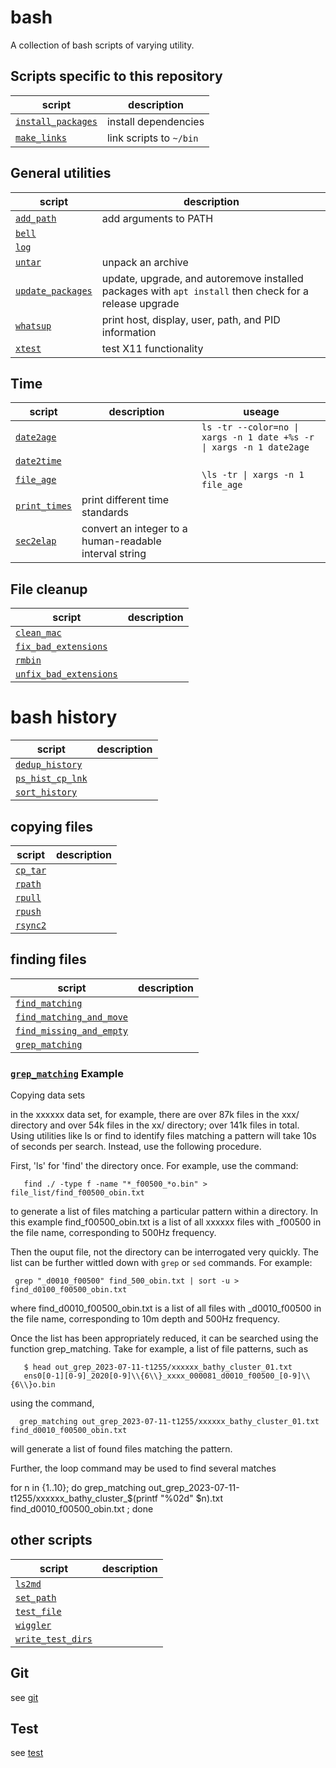 # bash
A collection of bash scripts of varying utility.

## Scripts specific to this repository

| script               | description                           | 
| -------------------- | ------------------------------------  | 
| [`install_packages`](install_packages.sh) | install dependencies  |
| [`make_links`](make_links.sh) | link scripts to `~/bin`  |

## General utilities

| script               | description                           | 
| -------------------- | ------------------------------------  | 
| [`add_path`](add_path.sh) | add arguments to PATH |
| [`bell`](bell.sh) |
| [`log`](log.sh) |
| [`untar`](untar.sh) | unpack an archive |
| [`update_packages`](update_packages.sh) | update, upgrade, and autoremove installed packages with `apt install`  then check for a release upgrade |
| [`whatsup`](whatsup.sh) | print host, display, user, path, and PID information |
| [`xtest`](xtest.sh) | test X11 functionality |

## Time
| script               | description                           | useage |
| -------------------- | ------------------------------------  | -- |
| [`date2age`](date2age.sh) | | `ls -tr --color=no \| xargs -n 1 date +%s -r \| xargs -n 1 date2age` |
| [`date2time`](date2time.sh) |
| [`file_age`](file_age.sh) | | `\ls -tr \| xargs -n 1 file_age` |
| [`print_times`](print_times.sh) | print different time standards |
| [`sec2elap`](sec2elap.sh) | convert an integer to a human-readable interval string |

## File cleanup
| script               | description                           | 
| -------------------- | ------------------------------------  | 
| [`clean_mac`](clean_mac.sh) |
| [`fix_bad_extensions`](fix_bad_extensions.sh) |
| [`rmbin`](rmbin.sh) |
| [`unfix_bad_extensions`](unfix_bad_extensions.sh) |

# bash history
| script               | description                           | 
| -------------------- | ------------------------------------  | 
| [`dedup_history`](dedup_history.sh) |
| [`ps_hist_cp_lnk`](ps_hist_cp_lnk.sh) |
| [`sort_history`](sort_history.sh) |

## copying files
| script               | description                           | 
| -------------------- | ------------------------------------  | 
| [`cp_tar`](cp_tar.sh) |
| [`rpath`](rpath.sh) |
| [`rpull`](rpull.sh) |
| [`rpush`](rpush.sh) |
| [`rsync2`](rsync2.sh) |

## finding files
| script               | description                           | 
| -------------------- | ------------------------------------  | 
| [`find_matching`](find_matching.sh) |
| [`find_matching_and_move`](find_matching_and_move.sh) |
| [`find_missing_and_empty`](find_missing_and_empty.sh) |
| [`grep_matching`](grep_matching.sh) |

### [`grep_matching`](grep_matching.sh) Example
Copying data sets

in the xxxxxx data set, for example, there are over 87k files in the xxx/ directory and over 54k
files in the xx/ directory; over 141k files in total. Using utilities like ls or find to identify
files matching a pattern will take 10s of seconds per search. Instead, use the following
procedure.

First, 'ls' for 'find' the directory once. For example, use the command:

       find ./ -type f -name "*_f00500_*o.bin" > file_list/find_f00500_obin.txt

to generate a list of files matching a particular pattern within a directory. In this example
find_f00500_obin.txt is a list of all xxxxxx files with _f00500 in the file name, corresponding
to 500Hz frequency.

Then the ouput file, not the directory can be interrogated very quickly. The
list can be further wittled down with `grep` or `sed` commands. For example:

     grep "_d0010_f00500" find_500_obin.txt | sort -u > find_d0100_f00500_obin.txt

where find_d0010_f00500_obin.txt is a list of all files with _d0010_f00500 in the file name,
 corresponding to 10m depth and 500Hz frequency.

Once the list has been appropriately reduced, it can be searched using the function
grep_matching. Take for example, a list of file patterns, such as

       $ head out_grep_2023-07-11-t1255/xxxxxx_bathy_cluster_01.txt
       ens0[0-1][0-9]_2020[0-9]\\{6\\}_xxxx_000081_d0010_f00500_[0-9]\\{6\\}o.bin

using the command, 

      grep_matching out_grep_2023-07-11-t1255/xxxxxx_bathy_cluster_01.txt find_d0010_f00500_obin.txt

will generate a list of found files matching the pattern.

Further, the loop command may be used to find several matches

for n in {1..10}; do grep_matching out_grep_2023-07-11-t1255/xxxxxx_bathy_cluster_$(printf "%02d" $n).txt find_d0010_f00500_obin.txt ; done



## other scripts
| script               | description                           | 
| -------------------- | ------------------------------------  | 
| [`ls2md`](ls2md.sh) |
| [`set_path`](set_path.sh) |
| [`test_file`](test_file.sh) |
| [`wiggler`](wiggler.sh) |
| [`write_test_dirs`](write_test_dirs.sh) |

## Git
see [git](git)

## Test
see [test](test)
